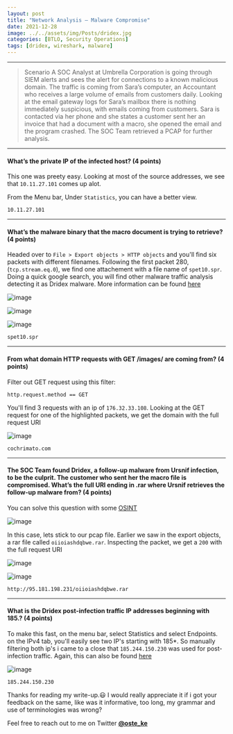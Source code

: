 ```yaml
---
layout: post
title: "Network Analysis – Malware Compromise"
date: 2021-12-28
image: ../../assets/img/Posts/dridex.jpg
categories: [BTLO, Security Operations]
tags: [dridex, wireshark, malware]
---
```


---

> Scenario
> A SOC Analyst at Umbrella Corporation is going through SIEM alerts and sees the alert for connections to a known malicious domain. The traffic is coming from Sara’s computer, an Accountant who receives a large volume of emails from customers daily. Looking at the email gateway logs for Sara’s mailbox there is nothing immediately suspicious, with emails coming from customers. Sara is contacted via her phone and she states a customer sent her an invoice that had a document with a macro, she opened the email and the program crashed. The SOC Team retrieved a PCAP for further analysis.

---

#### What’s the private IP of the infected host? (4 points)

This one was preety easy. Looking at most of the source addresses, we see that `10.11.27.101` comes up alot.

From the Menu bar, Under `Statistics`, you can have a better view.

`10.11.27.101`

---

#### What’s the malware binary that the macro document is trying to retrieve? (4 points)

Headed over to `File > Export objects > HTTP objects` and you'll find six packets with different filenames. Following the first packet 280,(`tcp.stream.eq.0`), we find one attachement with a file name of `spet10.spr`. Doing a quick google search, you will find other malware traffic analysis detecting it as Dridex malware. More information can be found [here](https://www.malware-traffic-analysis.net/2018/11/27/index.html)

![image](https://user-images.githubusercontent.com/58165365/147361325-8df6ea89-401a-4936-a741-238258aa6f67.png)

![image](https://user-images.githubusercontent.com/58165365/147361246-dab11670-f537-4c93-9563-fc515aac4f90.png)

![image](https://user-images.githubusercontent.com/58165365/147609453-0c96f623-cb36-49ef-b30c-a10e97cb676e.png)

`spet10.spr`

---

#### From what domain HTTP requests with GET /images/ are coming from? (4 points)

Filter out GET request using this filter:

`http.request.method == GET`

You'll find 3 requests with an ip of `176.32.33.108`. Looking at the GET request for one of the highlighted packets, we get the domain with the full request URI

![image](https://user-images.githubusercontent.com/58165365/147360250-3d97bc57-7b82-4bd6-8b4e-aca1092a8e5b.png)

`cochrimato.com`

---

#### The SOC Team found Dridex, a follow-up malware from Ursnif infection, to be the culprit. The customer who sent her the macro file is compromised. What’s the full URI ending in .rar where Ursnif retrieves the follow-up malware from? (4 points)

You can solve this question with some [OSINT](https://www.malware-traffic-analysis.net/2018/11/27/index.html#:~:text=TRAFFIC%20FROM%20AN%20INFECTED%20WINDOWS%20HOST%3A)

![image](https://user-images.githubusercontent.com/58165365/147610158-a0cc2483-0d64-4b89-9a5b-06daa35a8b23.png)

In this case, lets stick to our pcap file. Earlier we saw in the export objects, a rar file called `oiioiashdqbwe.rar`. Inspecting the packet, we get a `200` with the full request URI

![image](https://user-images.githubusercontent.com/58165365/147361325-8df6ea89-401a-4936-a741-238258aa6f67.png)

![image](https://user-images.githubusercontent.com/58165365/147359939-d7e1be5d-4159-462b-8316-2d1c4b9bf2cb.png)

`http://95.181.198.231/oiioiashdqbwe.rar`

---

#### What is the Dridex post-infection traffic IP addresses beginning with 185.? (4 points)

To make this fast, on the menu bar, select Statistics and select Endpoints. on the IPv4 tab, you'll easily see two IP's starting with 185\*. So manually filtering both ip's i came to a close that `185.244.150.230` was used for post-infection traffic. Again, this can also be found [here](https://www.malware-traffic-analysis.net/2018/11/27/index.html#:~:text=host%20retrieves%20Dridex)

![image](https://user-images.githubusercontent.com/58165365/147360738-f61b3f20-f22d-41fc-8fe5-ad28f275ea43.png)

`185.244.150.230`

Thanks for reading my write-up.😃 I would really appreciate it if i got your feedback on the same, like was it informative, too long, my grammar and use of terminologies was wrong?

Feel free to reach out to me on Twitter [**@oste_ke**](https://twitter.com/oste_ke)

